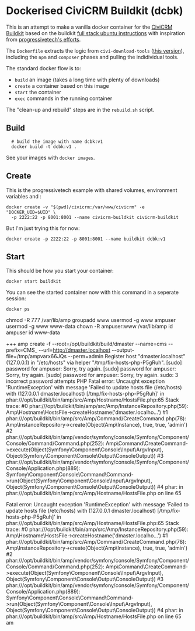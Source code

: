 # Dockerised CiviCRM Buildkit (dcbk)

This is an attempt to make a vanilla docker container for the
[CiviCRM Buildkit](https://github.com/civicrm/civicrm-buildkit)
based on the buildkit
[full stack ubuntu instructions](https://github.com/civicrm/civicrm-buildkit/blob/master/doc/download-ubuntu.md)
with inspiration from
[progressivetech's efforts](https://github.com/progressivetech/docker-civicrm-buildkit).

The `Dockerfile` extracts the logic from `civi-download-tools`
([this version](https://github.com/civicrm/civicrm-buildkit/blob/7641b2ae6109225b24fb7e25f68d57a8f8493e29/bin/civi-download-tools)),
including the `npm` and `composer` phases and pulling the indidividual tools.

The standard docker flow is to:

* `build` an image (takes a long time with plenty of downloads)
* `create` a container based on this image
* `start` the container
* `exec` commands in the running container

The "clean-up and rebuild" steps are in the `rebuild.sh` script.

## Build

      # build the image with name dcbk:v1
      docker build -t dcbk:v1 .

See your images with `docker images`.


## Create

This is the progressivetech example with shared volumes, environment variables and :

    docker create -v "$(pwd)/civicrm:/var/www/civicrm" -e "DOCKER_UID=$UID" \
      -p 2222:22 -p 8001:8001 --name civicrm-buildkit civicrm-buildkit

But I'm just trying this for now:

    docker create -p 2222:22 -p 8001:8001 --name buildkit dcbk:v1


## Start

This should be how you start your container:

    docker start buildkit

You  can see the started container now with this command in a seperate session:

    docker ps


chmod -R 777 /var/lib/amp
groupadd www
usermod -g www ampuser
usermod -g www www-data
chown -R ampuser:www /var/lib/amp
id ampuser
id www-data


+++ amp create -f --root=/opt/buildkit/build/dmaster --name=cms --prefix=CMS_ --url=http://dmaster.localhost --output-file=/tmp/ampvarx66JQs --perm=admin
Register host "dmaster.localhost" (127.0.0.1) in "/etc/hosts" via helper "/tmp/fix-hosts-php-P5gRuh".
[sudo] password for ampuser:
Sorry, try again.
[sudo] password for ampuser:
Sorry, try again.
[sudo] password for ampuser:
Sorry, try again.
sudo: 3 incorrect password attempts
PHP Fatal error:  Uncaught exception 'RuntimeException' with message 'Failed to update hosts file (/etc/hosts) with (127.0.0.1 dmaster.localhost) [/tmp/fix-hosts-php-P5gRuh]' in phar:///opt/buildkit/bin/amp/src/Amp/Hostname/HostsFile.php:65
Stack trace:
#0 phar:///opt/buildkit/bin/amp/src/Amp/InstanceRepository.php(59): Amp\Hostname\HostsFile->createHostname('dmaster.localho...')
#1 phar:///opt/buildkit/bin/amp/src/Amp/Command/CreateCommand.php(78): Amp\InstanceRepository->create(Object(Amp\Instance), true, true, 'admin')
#2 phar:///opt/buildkit/bin/amp/vendor/symfony/console/Symfony/Component/Console/Command/Command.php(252): Amp\Command\CreateCommand->execute(Object(Symfony\Component\Console\Input\ArgvInput), Object(Symfony\Component\Console\Output\ConsoleOutput))
#3 phar:///opt/buildkit/bin/amp/vendor/symfony/console/Symfony/Component/Console/Application.php(889): Symfony\Component\Console\Command\Command->run(Object(Symfony\Component\Console\Input\ArgvInput), Object(Symfony\Component\Console\Output\ConsoleOutput))
#4 phar: in phar:///opt/buildkit/bin/amp/src/Amp/Hostname/HostsFile.php on line 65

Fatal error: Uncaught exception 'RuntimeException' with message 'Failed to update hosts file (/etc/hosts) with (127.0.0.1 dmaster.localhost) [/tmp/fix-hosts-php-P5gRuh]' in phar:///opt/buildkit/bin/amp/src/Amp/Hostname/HostsFile.php:65
Stack trace:
#0 phar:///opt/buildkit/bin/amp/src/Amp/InstanceRepository.php(59): Amp\Hostname\HostsFile->createHostname('dmaster.localho...')
#1 phar:///opt/buildkit/bin/amp/src/Amp/Command/CreateCommand.php(78): Amp\InstanceRepository->create(Object(Amp\Instance), true, true, 'admin')
#2 phar:///opt/buildkit/bin/amp/vendor/symfony/console/Symfony/Component/Console/Command/Command.php(252): Amp\Command\CreateCommand->execute(Object(Symfony\Component\Console\Input\ArgvInput), Object(Symfony\Component\Console\Output\ConsoleOutput))
#3 phar:///opt/buildkit/bin/amp/vendor/symfony/console/Symfony/Component/Console/Application.php(889): Symfony\Component\Console\Command\Command->run(Object(Symfony\Component\Console\Input\ArgvInput), Object(Symfony\Component\Console\Output\ConsoleOutput))
#4 phar: in phar:///opt/buildkit/bin/amp/src/Amp/Hostname/HostsFile.php on line 65
am
